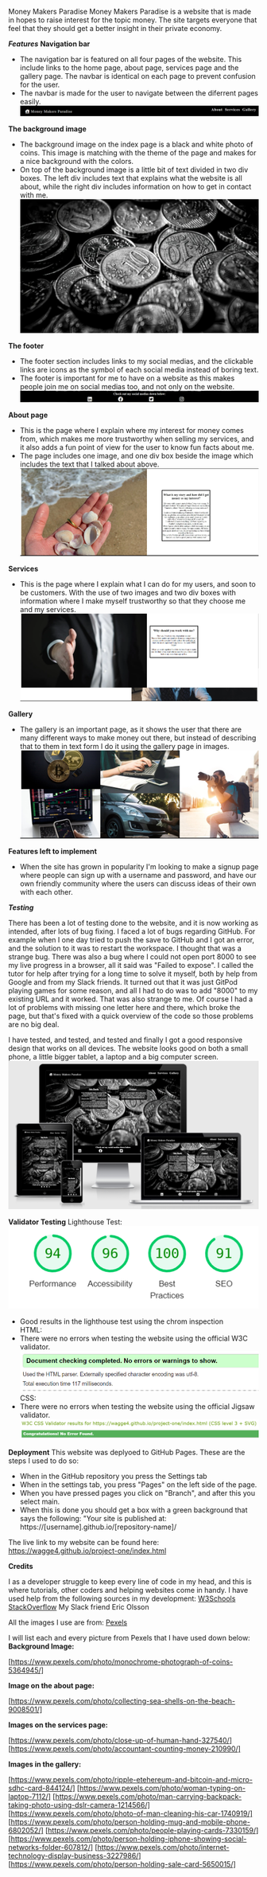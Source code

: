 Money Makers Paradise
Money Makers Paradise is a website that is made in hopes to raise interest for the topic money.
 The site targets everyone that feel
 that they should get a better insight
 in their private economy.

 ***Features***
 **Navigation bar**
- The navigation bar is featured on all four pages of the website. This include links to the home page, about page, services page and the gallery page. The navbar is identical on each page to prevent confusion for the user.
- The navbar is made for the user to navigate between the diferrent pages easily.
![Different responsive views on my page](assets/images/navbar.png)

**The background image**
- The background image on the index page is a black and white photo of coins. This image is matching with the theme of the page and makes for a nice background with the colors.
- On top of the background image is a little bit of text divided in two div boxes. 
The left div includes text that explains what the website is all about, while the right div includes information on how to get in contact with me. 
![The background image](assets/images/cash.jpg)

**The footer**
- The footer section includes links to my social medias, and the clickable links are icons as the symbol of each social media instead of boring text.
- The footer is important for me to have on a website as this makes people join me on social medias too, and not only on the website.
![Image of the footer](assets/images/footern.png)

**About page**
- This is the page where I explain where my interest for money comes from, which makes me more trustworthy when selling my services, and it also adds a fun point of view for the user to know fun facts about me.
- The page includes one image, and one div box beside the image which includes the text that I talked about above.
![Image of the about page](assets/images/about-page.jpg)

**Services**
- This is the page where I explain what I can do for my users, and soon to be customers. With the use of two images and two div boxes with information where I make myself trustworthy so that they choose me and my services.
![Image of the service page](assets/images/service-page.png)

**Gallery**
- The gallery is an important page, as it shows the user that there are many different ways to make money out there, but instead of describing that to them in text form I do it using the gallery page in images.
![Image of the gallery page](assets/images/gallery.jpg)

**Features left to implement**
- When the site has grown in popularity I'm looking to make a signup page where people can sign up with a username and password, and have our own friendly community where the users can discuss ideas of their own with each other.


***Testing***

There has been a lot of testing done to the website, and it is now working as intended, after lots of bug fixing.
I faced a lot of bugs regarding GitHub. For example when I one day tried to push the save to GitHub and I got an error, and the solution to it was to restart the workspace. I thought that was a strange bug.
There was also a bug where I could not open port 8000 to see my live progress in a browser, all it said was "Failed to expose". I called the tutor for help after trying for a long time to solve it myself, both by help from Google and from my Slack friends. It turned out that it was just GitPod playing games for some reason, and all I had to do was to add "8000" to my existing URL and it worked. That was also strange to me.
Of course I had a lot of problems with missing one letter here and there, which broke the page, but that's fixed with a quick overview of the code so those problems are no big deal.

I have tested, and tested, and tested and finally I got a good responsive design that works on all devices. The website looks good on both a small phone, a little bigger tablet, a laptop and a big computer screen.
![Image of the responsive design](assets/images/responsive.png)

**Validator Testing**
Lighthouse Test:
![Image of the lighthouse test](assets/images/lighthouse.png)
- Good results in the lighthouse test using the chrom inspection</li>
HTML:
- There were no errors when testing the website using the official W3C validator.</li>
![Image of no error in HTML validator](assets/images/html-validator.png)
CSS:
- There were no errors when testing the website using the official Jigsaw validator.
![Image of no error in CSS validator](assets/images/css-validator.png)


**Deployment**
This website was deplyoed to GitHub Pages. These are the steps I used to do so:
- When in the GitHub repository you press the Settings tab
- When in the settings tab, you press "Pages" on the left side of the page.
- When you have pressed pages you click on "Branch", and after this you select main. 
- When this is done you should get a box with a green background that says the following: "Your site is published at: https://[username].github.io/[repository-name]/

The live link to my website can be found here: https://wagge4.github.io/project-one/index.html


**Credits**

I as a developer struggle to keep every line of code in my head, and this is where tutorials, other coders and helping websites come in handy.
I have used help from the following sources in my development:
[W3Schools](w3schools.com)
[StackOverflow](stackoverflow.com)
My Slack friend Eric Olsson

All the images I use are from:
[Pexels](pexels.com)

I will list each and every picture from Pexels that I have used down below:
**Background Image:** 

[https://www.pexels.com/photo/monochrome-photograph-of-coins-5364945/]

**Image on the about page:**

[https://www.pexels.com/photo/collecting-sea-shells-on-the-beach-9008501/]

**Images on the services page:** 

[https://www.pexels.com/photo/close-up-of-human-hand-327540/]
[https://www.pexels.com/photo/accountant-counting-money-210990/]

**Images in the gallery:**

[https://www.pexels.com/photo/ripple-etehereum-and-bitcoin-and-micro-sdhc-card-844124/]
[https://www.pexels.com/photo/woman-typing-on-laptop-7112/]
[https://www.pexels.com/photo/man-carrying-backpack-taking-photo-using-dslr-camera-1214566/] 
[https://www.pexels.com/photo/photo-of-man-cleaning-his-car-1740919/]
[https://www.pexels.com/photo/person-holding-mug-and-mobile-phone-6802052/]
[https://www.pexels.com/photo/people-playing-cards-7330159/]
[https://www.pexels.com/photo/person-holding-iphone-showing-social-networks-folder-607812/] 
[https://www.pexels.com/photo/internet-technology-display-business-3227986/] 
[https://www.pexels.com/photo/person-holding-sale-card-5650015/]  